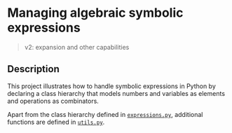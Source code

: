 # Managing algebraic symbolic expressions
> v2: expansion and other capabilities

## Description

This project illustrates how to handle symbolic expressions in Python by declaring a class hierarchy that models numbers and variables as elements and operations as combinators.

Apart from the class hierarchy defined in [`expressions.py`](symexpr/expressions.py), additional functions are defined in [`utils.py`](symexpr/utils.py).
